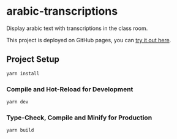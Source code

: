 # arabic-transcriptions

Display arabic text with transcriptions in the class room.

This project is deployed on GitHub pages, you can [try it out here](https://saraedum.github.io/arabic-transcriptions).

## Project Setup

```sh
yarn install
```

### Compile and Hot-Reload for Development

```sh
yarn dev
```

### Type-Check, Compile and Minify for Production

```sh
yarn build
```

